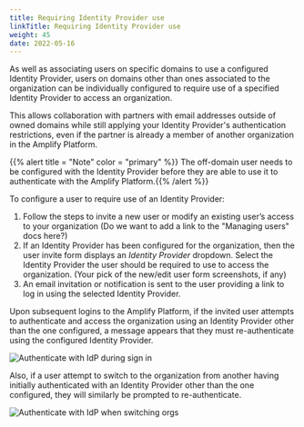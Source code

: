 ```yaml
---
title: Requiring Identity Provider use
linkTitle: Requiring Identity Provider use
weight: 45
date: 2022-05-16
---
```


As well as associating users on specific domains to use a configured Identity Provider, users on domains other than ones associated to the organization can be individually configured to require use of a specified Identity Provider to access an organization.

This allows collaboration with partners with email addresses outside of owned domains while still applying your Identity Provider's authentication restrictions, even if the partner is already a member of another organization in the Amplify Platform.

{{% alert title = "Note" color = "primary" %}} The off-domain user needs to be configured with the Identity Provider before they are able to use it to authenticate with the Amplify Platform.{{% /alert %}}

To configure a user to require use of an Identity Provider:

1. Follow the steps to invite a new user or modify an existing user’s access to your organization (Do we want to add a link to the "Managing users" docs here?)
2. If an Identity Provider has been configured for the organization, then the user invite form displays an *Identity Provider* dropdown. Select the Identity Provider the user should be required to use to access the organization.
(Your pick of the new/edit user form screenshots, if any)
3. An email invitation or notification is sent to the user providing a link to log in using the selected Identity Provider.

Upon subsequent logins to the Amplify Platform, if the invited user attempts to authenticate and access the organization using an Identity Provider other than the one configured, a message appears that they must re-authenticate using the configured Identity Provider.

![Authenticate with IdP during sign in](/docs/Images/configured_idp_signin_restricted)

Also, if a user attempt to switch to the organization from another having initially authenticated with an Identity Provider other than the one configured, they will similarly be prompted to re-authenticate.

![Authenticate with IdP when switching orgs](/docs/Images/configured_idp_switch_org_restricted)